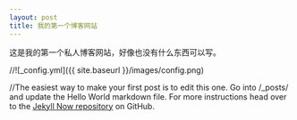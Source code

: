```yaml
---
layout: post
title: 我的第一个博客网站
---
```


这是我的第一个私人博客网站，好像也没有什么东西可以写。

//![_config.yml]({{ site.baseurl }}/images/config.png)

//The easiest way to make your first post is to edit this one. Go into /_posts/ and update the Hello World markdown file. For more instructions head over to the [Jekyll Now repository](https://github.com/barryclark/jekyll-now) on GitHub.
